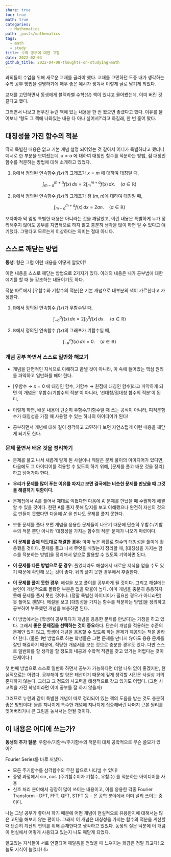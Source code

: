 ```yaml
---
share: true
toc: true
math: true
categories:
  - Mathematics
path: _posts/mathematics
tags:
  - math
  - study
title: 수학 공부에 대한 고찰
date: 2022-02-03
github_title: 2022-04-08-thoughts-on-studying-math
---
```


과외돌이 수업을 위해 새로운 교재를 골라야 했다. 교재를 고민하던 도중 내가 생각하는 수학 공부 방법을 설명하기에 매우 좋은 예시가 생겨서 이렇게 글로 남기게 되었다.

교재를 고민하면서 동생에게 블랙라벨 수학(상) 책이 있냐고 물어봤는데, 이미 버린 것 같다고 했다.

그러면서 나보고 현우진 뉴런 책에 있는 내용을 한 번 봤으면 좋겠다고 했다. 이유를 물어보니 ‘형도 그 책에 나와있는 내용 다 아나 싶어서?’라고 하길래, 한 번 훑어 봤다.

## 대칭성을 가진 함수의 적분

딱히 특별한 내용은 없고 기본 개념 설명 되어있는 것 같아서 어디가 특별하냐고 했더니 예시로 한 부분을 보여줬는데, $x = a$ 에 대하여 대칭인 함수를 적분하는 방법, 점 대칭인 함수를 적분하는 방법에 대해 소개하고 있었다.

1. $\mathbb{R}$에서 정의된 연속함수 $f(x)$의 그래프가 $x = m$ 에 대하여 대칭일 때,

	$$\int _ {m-a}^{m+a} f(x)\,dx = 2 \int _ {m}^{m+a} f(x)\,dx.\quad (a \in \mathbb{R})$$

2. $\mathbb{R}$에서 정의된 연속함수 $f(x)$의 그래프가 점 $(m, n)$에 대하여 대칭일 때,

	$$\int _ {m-a}^{m+a} f(x)\,dx = 2an. \quad (a \in \mathbb{R})$$

보자마자 막 엄청 특별한 내용은 아니라는 것을 깨달았고, 이런 내용은 특별하게 누가 정리해주지 않아도 공부를 지엽적으로 하지 않고 충분히 생각을 많이 하면 알 수 있다고 얘기했다. 그렇다고 모르는게 이상하다는 의미는 절대 아니다.

## 스스로 깨닫는 방법

**동생**: 형은 그럼 이런 내용을 어떻게 알았어?

이런 내용을 스스로 깨닫는 방법으로 2가지가 있다. 아래의 내용은 내가 공부법에 대한 얘기를 할 때 늘 강조하는 내용이기도 하다.

적분 파트에서 \[우함수와 기함수의 적분\]은 기본 개념으로 대부분의 책이 가르친다고 가정한다.

1. $\mathbb{R}$에서 정의된 연속함수 $f(x)$가 우함수일 때,

	$$\int _ {-a}^{a} f(x)\,dx = 2 \int _ {0}^{a} f(x)\,dx. \quad (a \in \mathbb{R})$$

2. $\mathbb{R}$에서 정의된 연속함수 $f(x)$의 그래프가 기함수일 때,

	$$\int _ {-a}^{a} f(x)\,dx = 0. \quad (a \in \mathbb{R})$$

### 개념 공부 하면서 스스로 일반화 해보기

- 개념을 단편적인 지식으로 이해하고 끝낼 것이 아니라, 이 속에 들어있는 핵심 원리를 파악하고 일반화를 해야 한다.

- \[우함수 → $x = 0$ 에 대칭인 함수, 기함수 → 원점에 대칭인 함수\]라고 파악하게 되면 이 개념은 ‘우함수/기함수의 적분’이 아니라, ‘선대칭/점대칭 함수의 적분’이 된다.

- 이렇게 하면, 배운 내용이 단순히 우함수/기함수일 때 쓰는 공식이 아니라, 피적분함수가 대칭성을 가질 때 사용할 수 있는 하나의 아이디어가 된다!

- 공부하면서 개념에 대해 깊이 생각하고 고민하다 보면 자연스럽게 이런 내용을 깨닫게 되기도 한다.

### 문제 풀면서 배운 것을 정리하기

- 문제를 풀고 나서 새롭게 알게 된 사실이나 깨달은 문제 풀이의 아이디어가 있다면, 다음에도 그 아이디어를 적용할 수 있도록 하기 위해, \[문제를 풀고 배운 것을 정리\]하고 넘어가야 한다.

- **우리가 문제를 많이 푸는 이유를 따지고 보면 결국에는 비슷한 문제를 만났을 때 그것을 해결하기 위함이다.**

- 문제집에서 A를 풀어서 제대로 익혔다면 다음에 A’ 문제를 만났을 때 수월하게 해결할 수 있을 것이다. 한편 A를 풀지 못해 답지를 보고 이해했으나 완전히 자신의 것으로 만들지 못했다면 다음에 A’ 을 만나도 문제를 풀지 못한다.

- 보통 문제를 풀다 보면 개념을 응용한 문제들이 나오기 때문에 단순히 우함수/기함수의 적분 뿐만 아니라 ‘대칭성을 가지는 함수의 적분’ 문제가 나오기 마련이다.

- **이 문제를 출제 의도대로 해결한 경우**: 아마 높은 확률로 함수의 대칭성을 풀이에 활용했을 것이다. 문제를 풀고 나서 무엇을 배웠는지 정리할 때, \[대칭성을 가지는 함수를 적분하는 방법\]을 정리해서 앞으로 활용할 수 있도록 기억하면 된다.

- **이 문제를 다른 방법으로 푼 경우**: 풀었더라도 해설에서 새로운 지식을 얻을 수도 있기 때문에 확인해 보는 것이 좋다. 뒤의 풀지 못한 경우에서 후술한다.

- **이 문제를 풀지 못한 경우**: 해설을 보고 풀이를 공부하게 될 것이다. 그리고 해설에는 본인이 개념적으로 몰랐던 부분은 없을 확률이 높다. 아마 개념을 충분히 응용하지 못해 문제를 풀지 못한 것이다. (정말 특별한 아이디어가 필요한 경우가 아니라면) 못 풀어도 괜찮다. 해설을 보고 \[대칭성을 가지는 함수를 적분하는 방법\]을 정리하고 공부하여 부족했던 개념을 보충하면 된다.

- 이 방법에서는 \[학생이 공부하다가 개념을 응용한 문제를 만났다\]는 가정을 하고 있다. 그래서 **좋은 문제집을 선택하는 것이 중요**하다. 단순히 개념을 적용하는 수준의 문제만 있지 않고, 학생이 개념을 응용할 수 있도록 하는 문제가 제공되는 책을 골라야 한다. (물론 1번 방법으로 하는 학생들은 그런 문제를 만나지 않아도 응용 문제를 잘만 해결하기 때문에, 적당한 개념서를 보는 것으로 충분한 경우도 있다. 다만 스스로 일반화를 할 생각을 할 정도의 내공과 수학적 직관을 갖고 있기는 어렵다는 것이 문제이다.)

첫 번째 방법으로 스스로 일반화 하면서 공부가 가능하다면 더할 나위 없이 좋겠지만, 현실적으로는 어렵다. 공부해야 할 양은 태산이기 때문에 깊게 생각할 시간은 사실상 거의 존재하지 않는다. 그리고 그 정도의 사고력을 태생적으로 갖고 있기도 어렵다. (그런 사고력을 가진 학생이라면 이미 공부를 잘 하지 않을까)

그러므로 뉴런과 같이 특별한 개념이 따로 정리되어 있는 책의 도움을 받는 것도 충분히 좋은 방법이다! 물론 지나치게 특수한 개념에 지나치게 집중해버린 나머지 근본 원리를 잊어버리거나 큰 그림을 놓쳐서는 안될 것이다.

## 이 내용은 어디에 쓰는가?

**동생의 추가 질문**: 우함수/기함수/주기함수의 적분이 대체 공학적으로 무슨 쓸모가 있어?

Fourier Series를 바로 꺼냈다.

- 모든 주기함수를 삼각함수의 무한 합으로 나타낼 수 있다!
- 증명 과정에서 $\sin, \cos$ (주기함수이자 기함수, 우함수) 를 적분하는 아이디어를 사용
- 신호 처리 분야에서 굉장히 많이 쓰이는 내용이고, 이를 응용한 각종 Fourier Transform - DFT, FFT, QFT, STFT 등 - 은 공학 분야에서 이미 널리 쓰이는 중이다.

나는 그냥 공부가 좋아서 하기 때문에 어떤 개념이 현실적으로 유용한지에 대해서는 많은 고민을 해보지 않는 편이다. 그래서 이 개념은 대칭성을 가지는 함수의 적분을 계산할 때 단순히 계산의 편의를 위해 존재한다고 생각하고 있었다. 동생의 질문 덕분에 이 개념이 현실에서 어떻게 사용되고 있는지 나도 깨닫게 되었다.

알고있는 지식들이 서로 연결되어 깨달음을 얻었을 때 느껴지는 쾌감은 정말 최고다! 오늘도 지식이 늘었다! 👍
